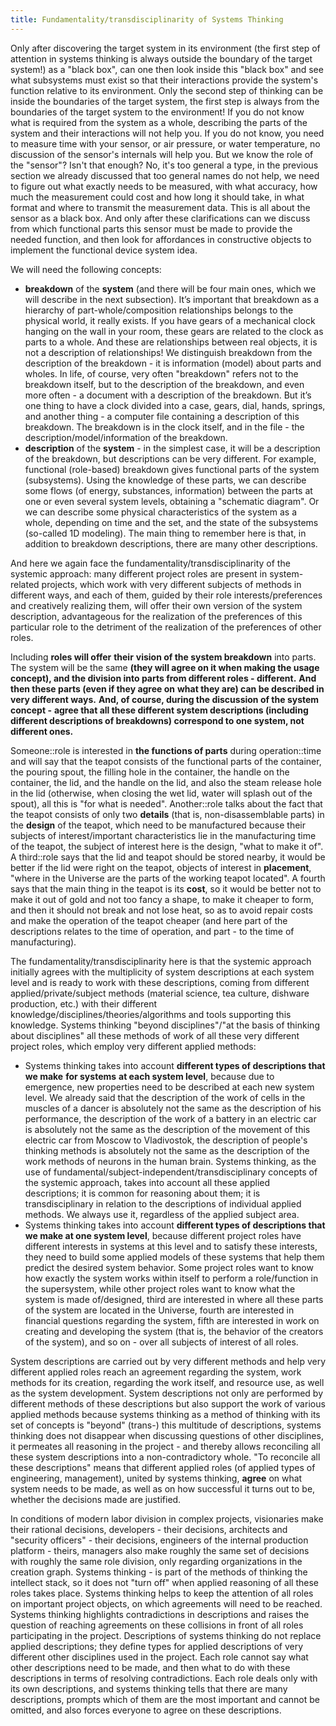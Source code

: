 ```yaml
---
title: Fundamentality/transdisciplinarity of Systems Thinking
---
```


Only after discovering the target system in its environment (the first step of attention in systems thinking is always outside the boundary of the target system!) as a "black box", can one then look inside this "black box" and see what subsystems must exist so that their interactions provide the system's function relative to its environment. Only the second step of thinking can be inside the boundaries of the target system, the first step is always from the boundaries of the target system to the environment! If you do not know what is required from the system as a whole, describing the parts of the system and their interactions will not help you. If you do not know, you need to measure time with your sensor, or air pressure, or water temperature, no discussion of the sensor's internals will help you. But we know the role of the "sensor"? Isn't that enough? No, it's too general a type, in the previous section we already discussed that too general names do not help, we need to figure out what exactly needs to be measured, with what accuracy, how much the measurement could cost and how long it should take, in what format and where to transmit the measurement data. This is all about the sensor as a black box. And only after these clarifications can we discuss from which functional parts this sensor must be made to provide the needed function, and then look for affordances in constructive objects to implement the functional device system idea.

We will need the following concepts:

-   **breakdown** of the **system** (and there will be four main ones, which we will describe in the next subsection). It’s important that breakdown as a hierarchy of part-whole/composition relationships belongs to the physical world, it really exists. If you have gears of a mechanical clock hanging on the wall in your room, these gears are related to the clock as parts to a whole. And these are relationships between real objects, it is not a description of relationships! We distinguish breakdown from the description of the breakdown - it is information (model) about parts and wholes. In life, of course, very often "breakdown" refers not to the breakdown itself, but to the description of the breakdown, and even more often - a document with a description of the breakdown. But it’s one thing to have a clock divided into a case, gears, dial, hands, springs, and another thing - a computer file containing a description of this breakdown. The breakdown is in the clock itself, and in the file - the description/model/information of the breakdown.
-   **description** of the **system** - in the simplest case, it will be a description of the breakdown, but descriptions can be very different. For example, functional (role-based) breakdown gives functional parts of the system (subsystems). Using the knowledge of these parts, we can describe some flows (of energy, substances, information) between the parts at one or even several system levels, obtaining a "schematic diagram". Or we can describe some physical characteristics of the system as a whole, depending on time and the set, and the state of the subsystems (so-called 1D modeling). The main thing to remember here is that, in addition to breakdown descriptions, there are many other descriptions.

And here we again face the fundamentality/transdisciplinarity of the systemic approach: many different project roles are present in system-related projects, which work with very different subjects of methods in different ways, and each of them, guided by their role interests/preferences and creatively realizing them, will offer their own version of the system description, advantageous for the realization of the preferences of this particular role to the detriment of the realization of the preferences of other roles.

Including **roles will offer** **their** **vision of the system breakdown** into parts. The system will be the same **(they will agree on it when making the usage concept), and the division into parts from different roles - different.** **And then these parts (even if they agree on** **what they are) can be described in very different ways.** **And, of course, during the discussion of the system concept -** **agree that all these different system descriptions (including different descriptions of breakdowns) correspond to one system, not different ones.**

Someone::role is interested in **the functions of parts** during operation::time and will say that the teapot consists of the functional parts of the container, the pouring spout, the filling hole in the container, the handle on the container, the lid, and the handle on the lid, and also the steam release hole in the lid (otherwise, when closing the wet lid, water will splash out of the spout), all this is "for what is needed". Another::role talks about the fact that the teapot consists of only two **details** (that is, non-disassemblable parts) in the **design** of the teapot, which need to be manufactured because their subjects of interest/important characteristics lie in the manufacturing time of the teapot, the subject of interest here is the design, "what to make it of". A third::role says that the lid and teapot should be stored nearby, it would be better if the lid were right on the teapot, objects of interest in **placement**, "where in the Universe are the parts of the working teapot located". A fourth says that the main thing in the teapot is its **cost**, so it would be better not to make it out of gold and not too fancy a shape, to make it cheaper to form, and then it should not break and not lose heat, so as to avoid repair costs and make the operation of the teapot cheaper (and here part of the descriptions relates to the time of operation, and part - to the time of manufacturing).

The fundamentality/transdisciplinarity here is that the systemic approach initially agrees with the multiplicity of system descriptions at each system level and is ready to work with these descriptions, coming from different applied/private/subject methods (material science, tea culture, dishware production, etc.) with their different knowledge/disciplines/theories/algorithms and tools supporting this knowledge. Systems thinking "beyond disciplines"/"at the basis of thinking about disciplines" all these methods of work of all these very different project roles, which employ very different applied methods:

-   Systems thinking takes into account **different types of descriptions that we make** **for systems** **at each system level**, because due to emergence, new properties need to be described at each new system level. We already said that the description of the work of cells in the muscles of a dancer is absolutely not the same as the description of his performance, the description of the work of a battery in an electric car is absolutely not the same as the description of the movement of this electric car from Moscow to Vladivostok, the description of people's thinking methods is absolutely not the same as the description of the work methods of neurons in the human brain. Systems thinking, as the use of fundamental/subject-independent/transdisciplinary concepts of the systemic approach, takes into account all these applied descriptions; it is common for reasoning about them; it is transdisciplinary in relation to the descriptions of individual applied methods. We always use it, regardless of the applied subject area.
-   Systems thinking takes into account **different types of descriptions that we make at one system level**, because different project roles have different interests in systems at this level and to satisfy these interests, they need to build some applied models of these systems that help them predict the desired system behavior. Some project roles want to know how exactly the system works within itself to perform a role/function in the supersystem, while other project roles want to know what the system is made of/designed, third are interested in where all these parts of the system are located in the Universe, fourth are interested in financial questions regarding the system, fifth are interested in work on creating and developing the system (that is, the behavior of the creators of the system), and so on - over all subjects of interest of all roles.

System descriptions are carried out by very different methods and help very different applied roles reach an agreement regarding the system, work methods for its creation, regarding the work itself, and resource use, as well as the system development. System descriptions not only are performed by different methods of these descriptions but also support the work of various applied methods because systems thinking as a method of thinking with its set of concepts is "beyond" (trans-) this multitude of descriptions, systems thinking does not disappear when discussing questions of other disciplines, it permeates all reasoning in the project - and thereby allows reconciling all these system descriptions into a non-contradictory whole. "To reconcile all these descriptions" means that different applied roles (of applied types of engineering, management), united by systems thinking, **agree** on what system needs to be made, as well as on how successful it turns out to be, whether the decisions made are justified.

In conditions of modern labor division in complex projects, visionaries make their rational decisions, developers - their decisions, architects and "security officers" - their decisions, engineers of the internal production platform - theirs, managers also make roughly the same set of decisions with roughly the same role division, only regarding organizations in the creation graph. Systems thinking - is part of the methods of thinking the intellect stack, so it does not "turn off" when applied reasoning of all these roles takes place. Systems thinking helps to keep the attention of all roles on important project objects, on which agreements will need to be reached. Systems thinking highlights contradictions in descriptions and raises the question of reaching agreements on these collisions in front of all roles participating in the project. Descriptions of systems thinking do not replace applied descriptions; they define types for applied descriptions of very different other disciplines used in the project. Each role cannot say what other descriptions need to be made, and then what to do with these descriptions in terms of resolving contradictions. Each role deals only with its own descriptions, and systems thinking tells that there are many descriptions, prompts which of them are the most important and cannot be omitted, and also forces everyone to agree on these descriptions.